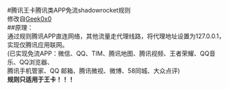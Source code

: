#腾讯王卡腾讯类APP免流shadowrocket规则  
修改自[Geek0x0](https://github.com/Geek0x0/TencentWangCardRules)  
##原理：  
通过规则腾讯APP直连网络，其他流量走代理线路，将代理地址设置为127.0.0.1，实现仅腾讯应用联网。  
(已实现免流APP：微信、QQ、TIM、腾讯地图、腾讯视频、王者荣耀、QQ音乐、QQ浏览器、  
腾讯手机管家、QQ 邮箱、腾讯微视、微博、58同城、大众点评)  
**规则只适用于王卡！！！**
